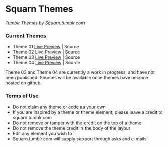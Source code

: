 Squarn Themes
=============

*Tumblr Themes by Squarn.tumblr.com*

### Current Themes

- Theme 01 [Live Preview](http://square-theme1.tumblr.com) | Source
- Theme 02 [Live Preview](http://square-theme2.tumblr.com) | Source
- Theme 03 [Live Preview](http://square-theme3.tumblr.com) | Source
- Theme 04 [Live Preview](http://square-theme4.tumblr.com) | Source

Theme 03 and Theme 04 are currently a work in progress, and have not been published. Sources will be available once themes have become hosted on github.

### Terms of Use

- Do not claim any theme or code as your own
- If you are inspired by a theme or theme element, please leave a credit to squarn.tumblr.com
- Do not remove or tamper with the credit on the top of a theme
- Do not remove the theme credit in the body of the layout
- Edit any element you wish to
- Squarn.tumblr.com will supply support through asks and e-mails
